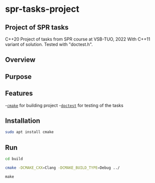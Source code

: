 # spr-tasks-project
## Project of SPR tasks

C++20 Project of tasks from SPR course at VSB-TUO, 2022 
With C++11 variant of solution.
Tested with "doctest.h".

## Overview



## Purpose



## Features
 -[`cmake`](https://cmake.org/) for building project
 -[`doctest`](https://github.com/doctest/doctest) for testing of the tasks



## Installation
```bash
sudo apt install cmake
```



## Run
```bash
cd build
```
```bash
cmake -DCMAKE_CXX=Clang -DCMAKE_BUILD_TYPE=Debug ../
```
```
make
```
